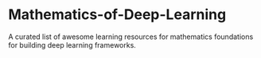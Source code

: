 # Mathematics-of-Deep-Learning
A curated list of awesome learning resources for mathematics foundations for building deep learning frameworks.

